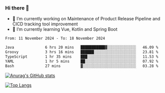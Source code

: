 ### Hi there 👋

- 🔭 I’m currently working on Maintenance of Product Release Pipeline and CICD tracking tool improvement
- 🌱 I’m currently learning Vue, Kotlin and Spring Boot

<!--START_SECTION:waka-->

```txt
From: 11 November 2024 - To: 18 November 2024

Java              6 hrs 20 mins   ███████████▓░░░░░░░░░░░░░   46.09 %
Groovy            3 hrs 16 mins   ██████░░░░░░░░░░░░░░░░░░░   23.81 %
TypeScript        1 hr 35 mins    ███░░░░░░░░░░░░░░░░░░░░░░   11.53 %
YAML              1 hr 5 mins     ██░░░░░░░░░░░░░░░░░░░░░░░   07.92 %
Bash              27 mins         ▓░░░░░░░░░░░░░░░░░░░░░░░░   03.28 %
```

<!--END_SECTION:waka-->

[![Anurag's GitHub stats](https://github-readme-stats.vercel.app/api?username=yunhao981&show_icons=true&theme=solarized-dark)](https://github.com/anuraghazra/github-readme-stats)

[![Top Langs](https://github-readme-stats.vercel.app/api/top-langs/?username=yunhao981&theme=solarized-dark&layout=compact)](https://github.com/anuraghazra/github-readme-stats)

<!--
**yunhao981/yunhao981** is a ✨ _special_ ✨ repository because its `README.md` (this file) appears on your GitHub profile.

Here are some ideas to get you started:

- 🔭 I’m currently working on Maintenance of Release Pipeline and CICD tracking tool improvement
- 🌱 I’m currently learning Vue, Kotlin and Spring Boot
- 👯 I’m looking to collaborate on ...
- 🤔 I’m looking for help with ...
- 💬 Ask me about ...
- 📫 How to reach me: ...
- 😄 Pronouns: ...
- ⚡ Fun fact: ...
-->


